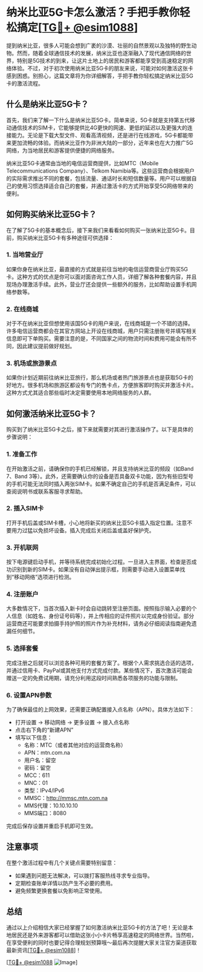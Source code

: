 # 纳米比亚5G卡怎么激活？手把手教你轻松搞定[[TG💪+ @esim1088](https://t.me/s/esim1088)]

提到纳米比亚，很多人可能会想到广袤的沙漠、壮丽的自然景观以及独特的野生动物。然而，随着全球通信技术的发展，纳米比亚也逐渐融入了现代通信网络的世界，特别是5G技术的到来，让这片土地上的居民和游客都能享受到高速稳定的网络体验。不过，对于初次使用纳米比亚5G卡的朋友来说，可能对如何激活这张卡感到困惑。别担心，这篇文章将为你详细解答，手把手教你轻松搞定纳米比亚5G卡的激活流程。

## 什么是纳米比亚5G卡？

首先，我们来了解一下什么是纳米比亚5G卡。简单来说，5G卡就是支持第五代移动通信技术的SIM卡，它能够提供比4G更快的网速、更低的延迟以及更强大的连接能力。无论是下载大型文件、观看高清视频，还是进行在线游戏，5G卡都能带来更加流畅的体验。而纳米比亚作为非洲大陆的一部分，近年来也在大力推广5G网络，为当地居民和游客提供便捷的网络服务。

纳米比亚5G卡通常由当地的电信运营商提供，比如MTC（Mobile Telecommunications Company）、Telkom Namibia等。这些运营商会根据用户的实际需求推出不同的套餐，包括流量、通话时长和短信数量等。用户可以根据自己的使用习惯选择适合自己的套餐，并通过激活卡的方式开始享受5G网络带来的便利。

## 如何购买纳米比亚5G卡？

在了解了5G卡的基本概念后，接下来我们来看看如何购买一张纳米比亚5G卡。目前，购买纳米比亚5G卡有多种途径可供选择：

### 1. 当地营业厅

如果你身在纳米比亚，最直接的方式就是前往当地的电信运营商营业厅购买5G卡。这种方式的优点是你可以面对面咨询工作人员，详细了解各种套餐内容，并且现场办理激活手续。此外，营业厅还会提供一些额外的服务，比如帮助设置手机网络参数等。

### 2. 在线商城

对于不在纳米比亚但想使用该国5G卡的用户来说，在线商城是一个不错的选择。许多电信运营商都会在其官方网站上开设在线商城，用户只需注册账号并填写相关信息即可下单购买。需要注意的是，不同国家之间的物流时间和费用可能会有所不同，因此建议提前做好规划。

### 3. 机场或旅游景点

如果你计划近期前往纳米比亚旅行，那么机场或者热门旅游景点也是获取5G卡的好地方。很多机场和旅游区都设有专门的售卡点，方便旅客即时购买并激活卡片。这种方式尤其适合那些临时决定需要使用本地网络服务的人群。

## 如何激活纳米比亚5G卡？

购买到了纳米比亚5G卡之后，接下来就需要对其进行激活操作了。以下是具体的步骤说明：

### 1. 准备工作

在开始激活之前，请确保你的手机已经解锁，并且支持纳米比亚的频段（如Band 7、Band 3等）。此外，还需要确认你的设备是否具备双卡功能，因为有些旧型号的手机可能无法同时插入两张SIM卡。如果不确定自己的手机是否满足条件，可以查阅说明书或联系客服寻求帮助。

### 2. 插入SIM卡

打开手机后盖或SIM卡槽，小心地将新买的纳米比亚5G卡插入指定位置。注意不要用力过猛以免损坏设备。插入完成后关闭后盖或盖好保护壳。

### 3. 开机联网

按下电源键启动手机，并等待系统完成初始化过程。一旦进入主界面，检查是否成功识别到新的SIM卡。如果没有自动弹出提示框，则需要手动进入设置菜单找到“移动网络”选项进行检测。

### 4. 注册账户

大多数情况下，当首次插入新卡时会自动跳转至注册页面。按照指示输入必要的个人信息（如姓名、身份证号码等），并上传相应的证件照片以完成身份验证。部分运营商还可能要求拍摄手持护照的照片作为补充材料，请务必仔细阅读指南避免遗漏任何细节。

### 5. 选择套餐

完成注册之后就可以浏览各种可用的套餐方案了。根据个人需求挑选合适的选项，并通过信用卡、PayPal或其他支付方式完成付款。某些情况下，首次激活可能会赠送一定的免费试用期，请充分利用这段时间熟悉各项服务的功能与限制。

### 6. 设置APN参数

为了确保最佳的上网效果，还需要正确配置接入点名称（APN）。具体方法如下：
- 打开设置 -> 移动网络 -> 更多设置 -> 接入点名称
- 点击右下角的“新建APN”
- 填写以下信息：
  - 名称：MTC（或者其他对应的运营商名称）
  - APN：mtn.com.na
  - 用户名：留空
  - 密码：留空
  - MCC：611
  - MNC：01
  - 类型：IPv4/IPv6
  - MMSC：http://mmsc.mtn.com.na
  - MMS代理：10.10.10.10
  - MMS端口：8080

完成后保存设置并重启手机即可生效。

## 注意事项

在整个激活过程中有几个关键点需要特别留意：
- 如果遇到问题无法解决，可以拨打客服热线寻求专业指导。
- 定期检查账单详情以防产生不必要的费用。
- 避免频繁更换套餐以免影响正常使用。

## 总结

通过以上介绍相信大家已经掌握了如何激活纳米比亚5G卡的方法了吧！无论是本地居民还是外来游客都可以借助这张小小卡片畅享高速稳定的网络世界。当然啦，在享受便利的同时也要记得合理规划预算哦～最后再次提醒大家关注官方渠道获取最新资讯[[TG💪+ @esim1088](https://t.me/s/esim1088)]！

[[TG💪+ @esim1088](https://t.me/s/esim1088) ![Image](https://i.postimg.cc/4NQfJmqS/Snipaste-2025-05-13-00-14-12.png)]